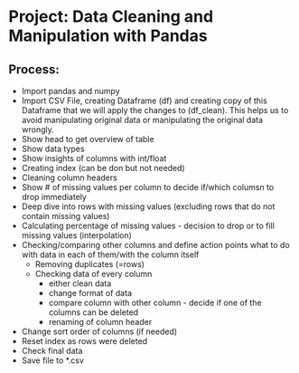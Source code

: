 

# Project: Data Cleaning and Manipulation with Pandas

## Process:

* Import pandas and numpy
* Import CSV File, creating Dataframe (df) and creating copy of this Dataframe that we will apply the changes to (df_clean). This helps us to avoid manipulating original data or manipulating the original data wrongly.
* Show head to get overview of table
* Show data types
* Show insights of columns with int/float
* Creating index (can be don but not needed)
* Cleaning column headers
* Show # of missing values per column to decide if/which columsn to drop immediately
* Deep dive into rows with missing values (excluding rows that do not contain missing values)
* Calculating percentage of missing values - decision to drop or to fill missing values (interpolation)
* Checking/comparing other columns and define action points what to do with data in each of them/with the column itself
    * Removing duplicates (=rows)
    * Checking data of every column
        * either clean data
        * change format of data
        * compare column with other column - decide if one of the columns can be deleted
        * renaming of column header
* Change sort order of columns (if needed)
* Reset index as rows were deleted
* Check final data
* Save file to *.csv


